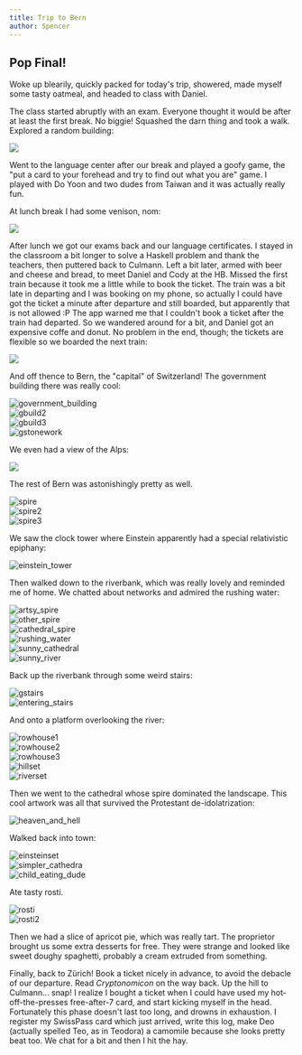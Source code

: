 ```yaml
---
title: Trip to Bern
author: Spencer
---
```


## Pop Final!

Woke up blearily, quickly packed for today's trip, showered, made myself some tasty oatmeal, and headed to class with Daniel.

The class started abruptly with an exam. Everyone thought it would be after at least the first break. No biggie! Squashed the darn thing and took a walk. Explored a random building:

![](../images/cool_atrium.jpg)

Went to the language center after our break and played a goofy game, the "put a card to your forehead and try to find out what you are" game. I played with Do Yoon and two dudes from Taiwan and it was actually really fun.

At lunch break I had some venison, nom:

![](../images/venison.jpg)

After lunch we got our exams back and our language certificates. I stayed in the classroom a bit longer to solve a Haskell problem and thank the teachers, then puttered back to Culmann. Left a bit later, armed with beer and cheese and bread, to meet Daniel and Cody at the HB. Missed the first train because it took me a little while to book the ticket. The train was a bit late in departing and I was booking on my phone, so actually I could have got the ticket a minute after departure and still boarded, but apparently that is not allowed :P The app warned me that I couldn't book a ticket after the train had departed. So we wandered around for a bit, and Daniel got an expensive coffe and donut. No problem in the end, though; the tickets are flexible so we boarded the next train:

![](../images/train_field.jpg)

And off thence to Bern, the "capital" of Switzerland! The government building there was really cool:

![government_building](../images/government_building.jpg)  
![gbuild2](../images/gbuild2.jpg)  
![gbuild3](../images/gbuild3.jpg)  
![gstonework](../images/gstonework.jpg)


We even had a view of the Alps:

![](../images/geealps.jpg)

The rest of Bern was astonishingly pretty as well.

![spire](../images/spire.jpg)  
![spire2](../images/spire2.jpg)  
![spire3](../images/spire3.jpg)

We saw the clock tower where Einstein apparently had a special relativistic epiphany:

![einstein_tower](../images/einstein_tower.jpg)

Then walked down to the riverbank, which was really lovely and reminded me of home. We chatted about networks and admired the rushing water:

![artsy_spire](../images/artsy_spire.jpg)  
![other_spire](../images/other_spire.jpg)  
![cathedral_spire](../images/cathedral_spire.jpg)  
![rushing_water](../images/rushing_water.jpg)  
![sunny_cathedral](../images/sunny_cathedral.jpg)  
![sunny_river](../images/sunny_river.jpg)

Back up the riverbank through some weird stairs:

![gstairs](../images/gstairs.jpg)  
![entering_stairs](../images/entering_stairs.jpg)

And onto a platform overlooking the river:

![rowhouse1](../images/rowhouse1.jpg)  
![rowhouse2](../images/rowhouse2.jpg)  
![rowhouse3](../images/rowhouse3.jpg)  
![hillset](../images/hillset.jpg)  
![riverset](../images/riverset.jpg)

Then we went to the cathedral whose spire dominated the landscape. This cool artwork was all that survived the Protestant de-idolatrization:

![heaven_and_hell](../images/heaven_and_hell.jpg)

Walked back into town:

![einsteinset](../images/einsteinset.jpg)  
![simpler_cathedra](../images/simpler_cathedra.jpg)  
![child_eating_dude](../images/child_eating_dude.jpg)

Ate tasty rosti.

![rosti](../images/rosti.jpg)  
![rosti2](../images/rosti2.jpg)

Then we had a slice of apricot pie, which was really tart. The proprietor brought us some extra desserts for free. They were strange and looked like sweet doughy spaghetti, probably a cream extruded from something.

Finally, back to Zürich! Book a ticket nicely in advance, to avoid the debacle of our departure. Read *Cryptonomicon* on the way back. Up the hill to Culmann... snap! I realize I bought a ticket when I could have used my hot-off-the-presses free-after-7 card, and start kicking myself in the head. Fortunately this phase doesn't last too long, and drowns in exhaustion. I register my SwissPass card which just arrived, write this log, make Deo (actually spelled Teo, as in Teodora) a camomile because she looks pretty beat too. We chat for a bit and then I hit the hay.